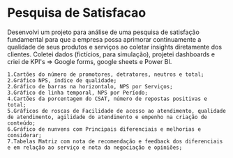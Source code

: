# Pesquisa de Satisfacao

Desenvolvi um projeto para análise de uma pesquisa de satisfação fundamental para que a empresa possa aprimorar continuamente a qualidade de seus produtos e serviços ao coletar insights diretamente dos clientes.
Coletei dados (fictícios, para simulação), projetei dashboards e criei de KPI's => Google forms, google sheets e Power BI.

    1.Cartões do número de promotores, detratores, neutros e total;
    2.Gráfico NPS, índice de qualidade;
    2.Gráfico de barras na horizontalo, NPS por Serviços;
    3.Gráfico de linha temporal, NPS por Período;
    4.Cartões da porcentagem do CSAT, número de repostas positivas e total;
    5.Gráficos de roscas de Facilidade de acesso ao atendimento, qualidade de atendimento, agilidade do atendimento e empenho na criação de conteúdo;
    6.Gráfico de nunvens com Principais diferenciais e melhorias e considerar;
    7.Tabelas Matriz com nota de recomendação e feedback dos diferenciais e em relação ao serviço e nota da negociação e opiniões;
 
